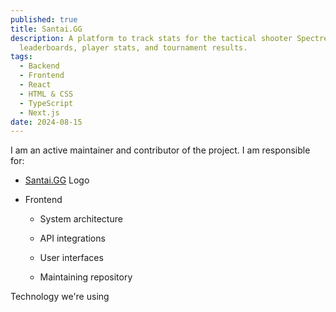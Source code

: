 ```yaml
---
published: true
title: Santai.GG
description: A platform to track stats for the tactical shooter Spectre Divide -
  leaderboards, player stats, and tournament results.
tags:
  - Backend
  - Frontend
  - React
  - HTML & CSS
  - TypeScript
  - Next.js
date: 2024-08-15
---
```

I am an active maintainer and contributor of the project. I am responsible for:

*   [Santai.GG](http://Santai.GG) Logo
    
*   Frontend
    
    *   System architecture
        
    *   API integrations
        
    *   User interfaces
        
    *   Maintaining repository
        

Technology we're using